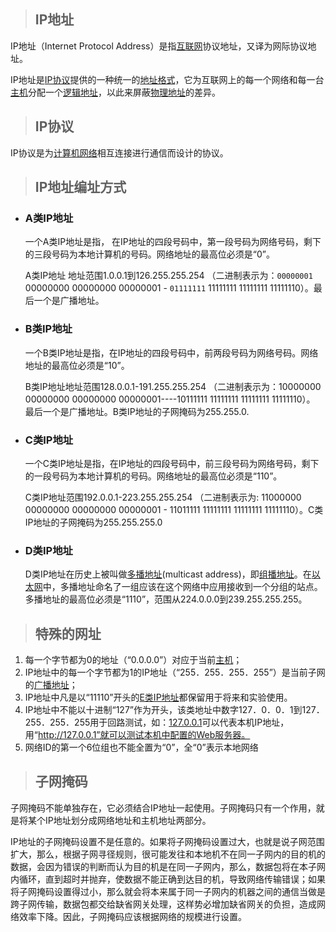 > ## IP地址

IP地址（Internet Protocol Address）是指[互联网](https://baike.baidu.com/item/互联网/199186)协议地址，又译为网际协议地址。

IP地址是[IP协议](https://baike.baidu.com/item/IP协议/131947)提供的一种统一的[地址格式](https://baike.baidu.com/item/地址格式/53569124)，它为互联网上的每一个网络和每一台[主机](https://baike.baidu.com/item/主机/455151)分配一个[逻辑地址](https://baike.baidu.com/item/逻辑地址/3283849)，以此来屏蔽[物理地址](https://baike.baidu.com/item/物理地址/2901583)的差异。

> ## IP协议

IP协议是为[计算机网络](https://baike.baidu.com/item/计算机网络)相互连接进行通信而设计的协议。

> ## IP地址编址方式

+ ### A类IP地址

  一个A类IP地址是指， 在IP地址的四段号码中，第一段号码为网络号码，剩下的三段号码为本地计算机的号码。网络地址的最高位必须是“0”。

  A类IP地址 地址范围1.0.0.1到126.255.255.254 （二进制表示为：``00000001`` 00000000 00000000 00000001 - ``01111111`` 11111111 11111111 11111110）。最后一个是广播地址。

+ ### B类IP地址

  一个B类IP地址是指，在IP地址的四段号码中，前两段号码为网络号码。网络地址的最高位必须是“10”。

  B类IP地址地址范围128.0.0.1-191.255.255.254 （二进制表示为：10000000 00000000 00000000 00000001----10111111 11111111 11111111 11111110）。 最后一个是广播地址。B类IP地址的子网掩码为255.255.0.

+ ### C类IP地址

  一个C类IP地址是指，在IP地址的四段号码中，前三段号码为网络号码，剩下的一段号码为本地计算机的号码。网络地址的最高位必须是“110”。

  C类IP地址范围192.0.0.1-223.255.255.254 （二进制表示为: 11000000 00000000 00000000 00000001 - 11011111 11111111 11111111 11111110）。C类IP地址的子网掩码为255.255.255.0

+ ### D类IP地址

  D类IP地址在历史上被叫做[多播地址](https://baike.baidu.com/item/多播地址)(multicast address)，即[组播地址](https://baike.baidu.com/item/组播地址)。在[以太网](https://baike.baidu.com/item/以太网)中，多播地址命名了一组应该在这个网络中应用接收到一个分组的站点。多播地址的最高位必须是“1110”，范围从224.0.0.0到239.255.255.255。

> ## 特殊的网址

1. 每一个字节都为0的地址（“0.0.0.0”）对应于当前[主机](https://baike.baidu.com/item/主机)；
2. IP地址中的每一个字节都为1的IP地址（“255．255．255．255”）是当前子网的[广播地址](https://baike.baidu.com/item/广播地址)；
3. IP地址中凡是以“11110”开头的[E类IP地址](https://baike.baidu.com/item/E类IP地址)都保留用于将来和实验使用。
4. IP地址中不能以十进制“127”作为开头，该类地址中数字127．0．0．1到127．255．255．255用于回路测试，如：[127.0.0.1](https://baike.baidu.com/item/127.0.0.1)可以代表本机IP地址，用“http://127.0.0.1”就可以测试本机中配置的Web服务器。
5. 网络ID的第一个6位组也不能全置为“0”，全“0”表示本地网络

> ## 子网掩码

子网掩码不能单独存在，它必须结合IP地址一起使用。子网掩码只有一个作用，就是将某个IP地址划分成网络地址和主机地址两部分。 

IP地址的子网掩码设置不是任意的。如果将子网掩码设置过大，也就是说子网范围扩大，那么，根据子网寻径规则，很可能发往和本地机不在同一子网内的目的机的数据，会因为错误的判断而认为目的机是在同一子网内，那么，数据包将在本子网内循环，直到超时并抛弃，使数据不能正确到达目的机，导致网络传输错误；如果将子网掩码设置得过小，那么就会将本来属于同一子网内的机器之间的通信当做是跨子网传输，数据包都交给缺省网关处理，这样势必增加缺省网关的负担，造成网络效率下降。因此，子网掩码应该根据网络的规模进行设置。